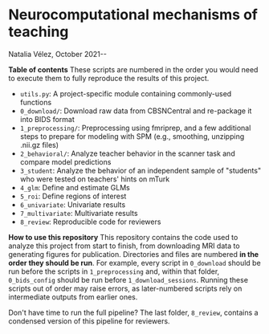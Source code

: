 # Neurocomputational mechanisms of teaching
Natalia Vélez, October 2021--

**Table of contents**
These scripts are numbered in the order you would need to execute them to fully reproduce the results of this project.

* `utils.py`: A project-specific module containing commonly-used functions
* `0_download/`: Download raw data from CBSNCentral and re-package it into BIDS format
* `1_preprocessing/`: Preprocessing using fmriprep, and a few additional steps to prepare for modeling with SPM (e.g., smoothing, unzipping .nii.gz files)
* `2_behavioral/`: Analyze teacher behavior in the scanner task and compare model predictions
* `3_student`: Analyze the behavior of an independent sample of "students" who were tested on teachers' hints on mTurk
* `4_glm`: Define and estimate GLMs
* `5_roi`: Define regions of interest
* `6_univariate`: Univariate results
* `7_multivariate`: Multivariate results
* `8_review`: Reproducible code for reviewers

**How to use this repository**
This repository contains the code used to analyze this project from start to finish, from downloading MRI data to generating figures for publication. Directories and files are numbered **in the order they should be run**. For example, every script in `0_download` should be run before the scripts in `1_preprocessing` and, within that folder, `0_bids_config` should be run before `1_download_sessions`. Running these scripts out of order may raise errors, as later-numbered scripts rely on intermediate outputs from earlier ones.

Don't have time to run the full pipeline? The last folder, `8_review`, contains a condensed version of this pipeline for reviewers. 